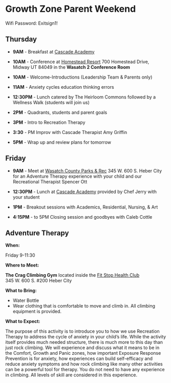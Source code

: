 # Growth Zone Parent Weekend

Wifi Password: Exitsign1!


## Thursday

- **9AM** - Breakfast at [Cascade Academy]

- **10AM** - Conference at [Homestead Resort] 700 Homestead Drive, Midway UT 84049 in the **Wasatch 2 Conference Room**

- **10AM** - Welcome-Introductions (Leadership Team & Parents only)

- **11AM** - Anxiety cycles education thinking errors

- **12:30PM** - Lunch catered by The Heirloom Commons followed by a Wellness Walk (students will join us)

- **2PM** - Quadrants, students and parent goals

- **3PM** - Intro to Recreation Therapy

- **3:30** - PM Improv with Cascade Therapist Amy Griffin

- **5PM** - Wrap up and review plans for tomorrow


## Friday

- **9AM** - Meet at [Wasatch County Parks & Rec] 345 W. 600 S. Heber City for an Adventure Therapy
  experience with your child and our Recreational Therapist Spencer Ott

- **12:30PM** - Lunch at [Cascade Academy] provided by Chef Jerry with your student

- **1PM** - Breakout sessions with Academics, Residential, Nursing, & Art

- **4:15PM** - to 5PM Closing session and goodbyes with Caleb Cottle


## Adventure Therapy

**When:**

Friday 9-11:30

**Where to Meet:**

**The Crag Climbing Gym** located inside the [Fit Stop Health Club] \
345 W. 600 S. #200 Heber City

**What to Bring:**

- Water Bottle
- Wear clothing that is comfortable to move and climb in. All climbing equipment is provided.

**What to Expect:**

The purpose of this activity is to introduce you to how we use Recreation Therapy to address the
cycle of anxiety in your child’s life. While the activity itself provides much needed structure,
there is much more to this day than just rock climbing. We will experience and discuss what it means
to be in the Comfort, Growth and Panic zones, how important Exposure Response Prevention is for
anxiety, how experiences can build self-efficacy and reduce anxiety symptoms and how rock climbing
like many other activities can be a powerful tool for therapy. You do not need to have any
experience in climbing. All levels of skill are considered in this experience.


[Cascade Academy]: https://maps.apple.com/?address=430%20W%20200%20N,%20Midway,%20UT%20%2084049,%20United%20States&auid=6430017262638845334&ll=40.516788,-111.481495&lsp=9902&q=Cascade%20Academy
[Fit Stop Health Club]: https://maps.apple.com/?address=345%20W%20600%20S,%20Heber%20City,%20UT%2084032,%20United%20States&auid=804705269332540380&ll=40.499259,-111.419743&lsp=9902&q=The%20Fit%20Stop%20Health%20Club
[Homestead Resort]: https://maps.apple.com/?address=700%20N%20Homestead%20Dr,%20Midway,%20UT%2084049,%20United%20States&auid=16918804290958853939&ll=40.523306,-111.484404&lsp=9902&q=Homestead%20Resort
[Wasatch County Parks & Rec]: https://maps.apple.com/?address=345%20W%20600%20S,%20Unit%20500,%20Heber%20City,%20UT%20%2084032,%20United%20States&auid=9204194569181464937&ll=40.499259,-111.419743&lsp=9902&q=Wasatch%20County%20Parks%20and%20Recreation